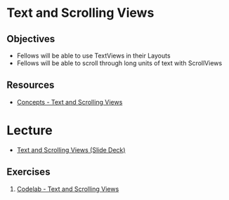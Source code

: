 # Text and Scrolling Views

## Objectives
* Fellows will be able to use TextViews in their Layouts
* Fellows will be able to scroll through long units of text with ScrollViews

## Resources
* [Concepts - Text and Scrolling Views](https://google-developer-training.github.io/android-developer-fundamentals-course-concepts-v2/unit-1-get-started/lesson-1-build-your-first-app/1-3-c-text-and-scrolling-views/1-3-c-text-and-scrolling-views.html)

# Lecture
* [Text and Scrolling Views (Slide Deck)](https://docs.google.com/presentation/d/175zGL-zyK9qWotipn5mZm_kWh0ygeJZhs2EsDPDHX-4/edit#slide=id.g116d7d9d49_3_13)

## Exercises
1. [Codelab - Text and Scrolling Views](https://codelabs.developers.google.com/codelabs/android-training-text-and-scrolling-views/index.html?index=..%2F..%2Fandroid-training#0)
